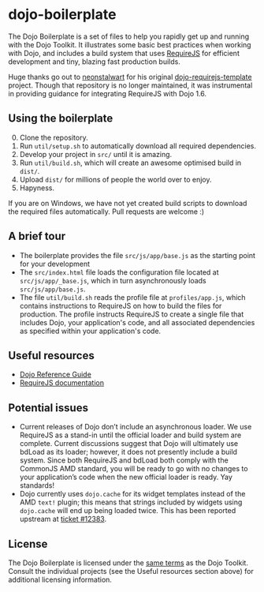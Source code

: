 dojo-boilerplate
================

The Dojo Boilerplate is a set of files to help you rapidly get up and running
with the Dojo Toolkit. It illustrates some basic best practices when
working with Dojo, and includes a build system that uses
[RequireJS](http://requirejs.org) for efficient development and tiny, blazing
fast production builds.

Huge thanks go out to [neonstalwart](https://github.com/neonstalwart) for his
original
[dojo-requirejs-template](https://github.com/neonstalwart/dojo-requirejs-template)
project. Though that repository is no longer maintained, it was instrumental in
providing guidance for integrating RequireJS with Dojo 1.6.

Using the boilerplate
---------------------

0. Clone the repository.
1. Run `util/setup.sh` to automatically download all required dependencies.
2. Develop your project in `src/` until it is amazing.
3. Run `util/build.sh`, which will create an awesome optimised build in `dist/`.
4. Upload `dist/` for millions of people the world over to enjoy.
5. Hapyness.

If you are on Windows, we have not yet created build scripts to download the
required files automatically. Pull requests are welcome :)

A brief tour
------------

* The boilerplate provides the file `src/js/app/base.js` as the starting point
  for your development
* The `src/index.html` file loads the configuration file located at
  `src/js/app/_base.js`, which in turn asynchronously loads
  `src/js/app/base.js`.
* The file `util/build.sh` reads the profile file at `profiles/app.js`, which
  contains instructions to RequireJS on how to build the files for production.
  The profile instructs RequireJS to create a single file that includes Dojo,
  your application's code, and all associated dependencies as specified within
  your application's code.

Useful resources
----------------

* [Dojo Reference Guide](http://dojotoolkit.org/reference-guide/)
* [RequireJS documentation](http://requirejs.org/docs/api.html)

Potential issues
----------------

* Current releases of Dojo don’t include an asynchronous loader. We use
  RequireJS as a stand-in until the official loader and build system are
  complete. Current discussions suggest that Dojo will ultimately use bdLoad as
  its loader; however, it does not presently include a build system. Since both
  RequireJS and bdLoad both comply with the CommonJS AMD standard, you will be
  ready to go with no changes to your application’s code when the new official
  loader is ready. Yay standards!
* Dojo currently uses `dojo.cache` for its widget templates instead of the AMD
  `text!` plugin; this means that strings included by widgets using
  `dojo.cache` will end up being loaded twice. This has been reported upstream
  at [ticket #12383](http://bugs.dojotoolkit.org/ticket/12383).

License
-------

The Dojo Boilerplate is licensed under the [same
terms](http://bugs.dojotoolkit.org/browser/dojo/trunk/LICENSE) as the Dojo Toolkit. Consult
the individual projects (see the Useful resources section above) for additional
licensing information.
